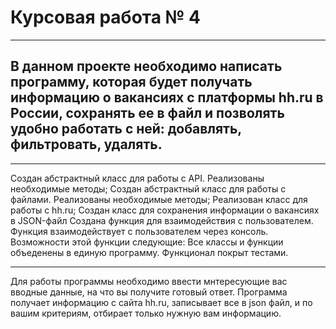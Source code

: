 # Курсовая работа № 4
__________________________________________________________________
## В данном проекте необходимо написать программу, которая будет получать информацию о вакансиях с платформы hh.ru в России, сохранять ее в файл и позволять удобно работать с ней: добавлять, фильтровать, удалять.
__________________________________________________________________
Создан абстрактный класс для работы с API. Реализованы необходимые методы;
Создан абстрактный класс для работы с файлами. Реализованы необходимые методы;
Реализован класс для работы с hh.ru;
Создан класс для сохранения информации о вакансиях в JSON-файл
Создана функция для взаимодействия с пользователем. Функция взаимодействует с пользователем через консоль. Возможности этой функции следующие:
Все классы и функции объеденены в единую программу.
Функционал покрыт тестами.
__________________________________________________________________
Для работы программы необходимо ввести мнтересующие вас вводные данные, на что вы получите готовый ответ.
Программа получает информацию с сайта hh.ru, записывает все в json файл, и по вашим критериям, отбирает только нужную вам информацию.

